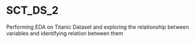 # SCT_DS_2
Performing EDA on Titanic Dataset and exploring the relationship between variables and identifying relation between them
